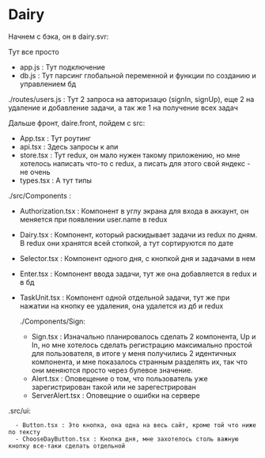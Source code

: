# Dairy
Начнем с бэка, он в dairy.svr:

  Тут все просто
  - app.js : Тут подключение
  - db.js : Тут парсинг глобальной переменной и функции по созданию и управлением бд
  
  ./routes/users.js : Тут 2 запроса на авторизацю (signIn, signUp), еще 2 на удаление и добавление задачи, а так же 1 на получение всех задач

Дальше фронт, daire.front, пойдем с src:

  - App.tsx : Тут роутинг
  - api.tsx : Здесь запросы к апи
  - store.tsx : Тут redux, он мало нужен такому приложению, но мне хотелось написать что-то с redux, а писать для этого свой яндекс - не очень
  - types.tsx : А тут типы

  ./src/Components :

  - Authorization.tsx : Компонент в углу экрана для входа в аккаунт, он меняется при появлении user.name в redux
  - Dairy.tsx : Компонент, который раскидывает задачи из redux по дням. В redux они хранятся всей стопкой, а тут сортируются по дате
  - Selector.tsx : Компонент одного дня, с кнопкой дня и задачами в нем
  - Enter.tsx : Компонент ввода задачи, тут же она добавляется в redux и в бд
  - TaskUnit.tsx : Компонент одной отдельной задачи, тут же при нажатии на кнопку ее удаления, она удалется из дб и redux
  
  
    ./Components/Sign:
    
      - Sign.tsx : Изначально планировалось сделать 2 компонента, Up и In, но мне хотелось сделать регистрацию максимально простой для пользователя, в итоге у меня получились 2 идентичных компонента, и мне показалось странным разделять их, так что они меняются просто через булевое значение. 
      - Alert.tsx : Оповещение о том, что пользователь уже зарегистрирован такой или не зарегестрирован
      - ServerAlert.tsx : Оповещние о ошибки на сервере

.src/ui:

      - Button.tsx : Это кнопка, она одна на весь сайт, кроме той что ниже по тексту
      - ChooseDayButton.tsx : Кнопка дня, мне захотелось столь важную кнопку все-таки сделать отдельной
      

